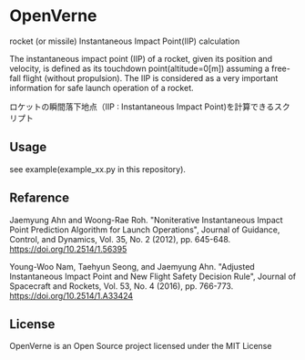 # OpenVerne

rocket (or missile) Instantaneous Impact Point(IIP) calculation

The instantaneous impact point (IIP) of a rocket, given its position and velocity,
is defined as its touchdown point(altitude=0[m]) assuming a free-fall flight (without propulsion).
The IIP is considered as a very important information for safe launch operation of a rocket.

ロケットの瞬間落下地点（IIP : Instantaneous Impact Point)を計算できるスクリプト

## Usage
see example(example_xx.py in this repository).

## Refarence
Jaemyung Ahn and Woong-Rae Roh.  "Noniterative Instantaneous Impact Point Prediction Algorithm for Launch Operations",
Journal of Guidance, Control, and Dynamics, Vol. 35, No. 2 (2012), pp. 645-648.
https://doi.org/10.2514/1.56395

Young-Woo Nam, Taehyun Seong, and Jaemyung Ahn.  "Adjusted Instantaneous Impact Point and New Flight Safety Decision Rule", Journal of Spacecraft and Rockets, Vol. 53, No. 4 (2016), pp. 766-773.
https://doi.org/10.2514/1.A33424

## License
OpenVerne is an Open Source project licensed under the MIT License
